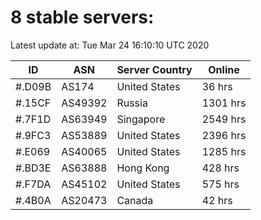 # 8 stable servers:

Latest update at: Tue Mar 24 16:10:10 UTC 2020

| ID | ASN | Server Country | Online |
| -- | --- | -------------- | ------ |
| #.D09B | AS174 | United States | 36 hrs |
| #.15CF | AS49392 | Russia | 1301 hrs |
| #.7F1D | AS63949 | Singapore | 2549 hrs |
| #.9FC3 | AS53889 | United States | 2396 hrs |
| #.E069 | AS40065 | United States | 1285 hrs |
| #.BD3E | AS63888 | Hong Kong | 428 hrs |
| #.F7DA | AS45102 | United States | 575 hrs |
| #.4B0A | AS20473 | Canada | 42 hrs |

